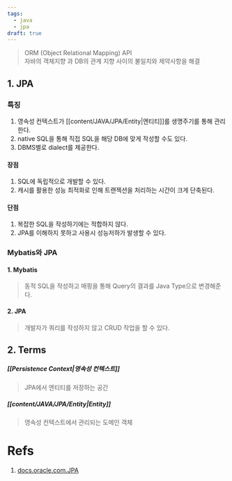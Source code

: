 ```yaml
---
tags:
  - java
  - jpa
draft: true
---
```

> ORM   (Object Relational Mapping) API <br/>
> 자바의 객체지향 과 DB의 관계 지향 사이의 불일치와 제약사항을 해결 

## 1. JPA 
### 특징
1. 영속성 컨텍스트가 [[content/JAVA/JPA/Entity|엔티티]]를 생명주기를 통해 관리한다.
2. native SQL을 통해 직접 SQL을 해당 DB에 맞게 작성할 수도 있다.
3. DBMS별로 dialect를 제공한다.

#### 장점
1. SQL에 독립적으로 개발할 수 있다.
2. 캐시를 활용한 성능 최적화로 인해 트랜젝션을 처리하는 시간이 크게 단축된다.
#### 단점
1. 복잡한 SQL을 작성하기에는 적합하지 않다.
2. JPA를 이해하지 못하고 사용시 성능저하가 발생할 수 있다.

### Mybatis와 JPA
#### 1. Mybatis
> 동적 SQL을 작성하고 매핑을 통해 Query의 결과를 Java Type으로 변경해준다.

#### 2. JPA
> 개발자가 쿼리를 작성하지 않고 CRUD 작업을 할 수 있다.

## 2. Terms
##### [[Persistence Context|영속성 컨텍스트]]
> JPA에서 엔티티를 저장하는 공간

##### [[content/JAVA/JPA/Entity|Entity]]
> 영속성 컨텍스트에서 관리되는 도메인 객체 <br/>
# Refs
1. [docs.oracle.com.JPA](https://docs.oracle.com/javaee/6/tutorial/doc/bnbpz.html)
